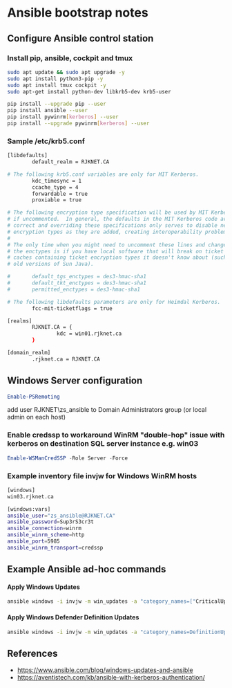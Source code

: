 # Ansible bootstrap notes

## Configure Ansible control station

### Install pip, ansible, cockpit and tmux
```bash
sudo apt update && sudo apt upgrade -y
sudo apt install python3-pip -y
sudo apt install tmux cockpit -y
sudo apt-get install python-dev libkrb5-dev krb5-user

pip install --upgrade pip --user
pip install ansible --user
pip install pywinrm[kerberos] --user
pip install --upgrade pywinrm[kerberos] --user
```
### Sample /etc/krb5.conf
```bash
[libdefaults]
        default_realm = RJKNET.CA

# The following krb5.conf variables are only for MIT Kerberos.
        kdc_timesync = 1
        ccache_type = 4
        forwardable = true
        proxiable = true

# The following encryption type specification will be used by MIT Kerberos
# if uncommented.  In general, the defaults in the MIT Kerberos code are
# correct and overriding these specifications only serves to disable new
# encryption types as they are added, creating interoperability problems.
#
# The only time when you might need to uncomment these lines and change
# the enctypes is if you have local software that will break on ticket
# caches containing ticket encryption types it doesn't know about (such as
# old versions of Sun Java).

#       default_tgs_enctypes = des3-hmac-sha1
#       default_tkt_enctypes = des3-hmac-sha1
#       permitted_enctypes = des3-hmac-sha1

# The following libdefaults parameters are only for Heimdal Kerberos.
        fcc-mit-ticketflags = true

[realms]
        RJKNET.CA = {
                kdc = win01.rjknet.ca
        }

[domain_realm]
        .rjknet.ca = RJKNET.CA
```

## Windows Server configuration
```powershell
Enable-PSRemoting
```
add user RJKNET\zs_ansible to Domain Administrators group (or local admin on each host)  

### Enable credssp to workaround WinRM "double-hop" issue with kerberos on destination SQL server instance e.g. win03
```powershell
Enable-WSManCredSSP -Role Server -Force
```
### Example inventory file invjw for Windows WinRM hosts
```bash
[windows]
win03.rjknet.ca

[windows:vars]
ansible_user="zs_ansible@RJKNET.CA"
ansible_password=Sup3rS3cr3t
ansible_connection=winrm
ansible_winrm_scheme=http
ansible_port=5985
ansible_winrm_transport=credssp
```
## Example Ansible ad-hoc commands

#### Apply Windows Updates
```bash
ansible windows -i invjw -m win_updates -a "category_names=["CriticalUpdates","SecurityUpdates","UpdateRollups","DefinitionUpdates"] state=installed reboot=yes"
```
#### Apply Windows Defender Definition Updates
```bash
ansible windows -i invjw -m win_updates -a "category_names=DefinitionUpdates state=installed reboot=yes"
```


## References
* https://www.ansible.com/blog/windows-updates-and-ansible
* https://aventistech.com/kb/ansible-with-kerberos-authentication/
